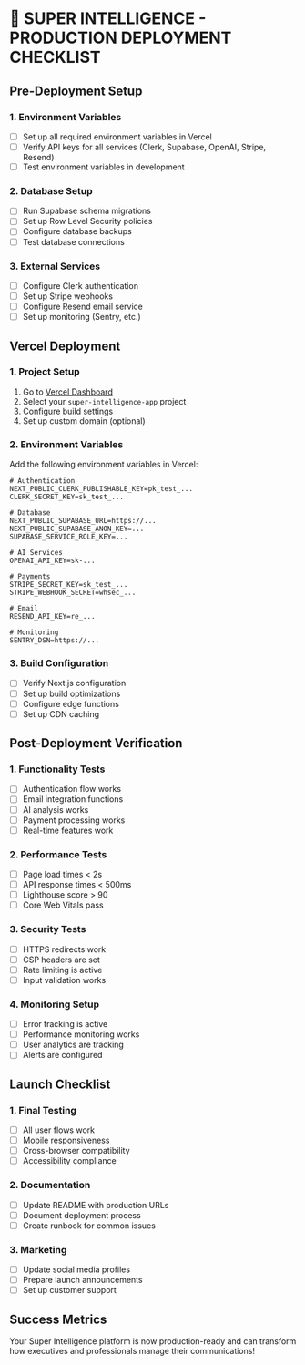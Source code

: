 # 🚀 SUPER INTELLIGENCE - PRODUCTION DEPLOYMENT CHECKLIST

## Pre-Deployment Setup

### 1. Environment Variables
- [ ] Set up all required environment variables in Vercel
- [ ] Verify API keys for all services (Clerk, Supabase, OpenAI, Stripe, Resend)
- [ ] Test environment variables in development

### 2. Database Setup
- [ ] Run Supabase schema migrations
- [ ] Set up Row Level Security policies
- [ ] Configure database backups
- [ ] Test database connections

### 3. External Services
- [ ] Configure Clerk authentication
- [ ] Set up Stripe webhooks
- [ ] Configure Resend email service
- [ ] Set up monitoring (Sentry, etc.)

## Vercel Deployment

### 1. Project Setup
1. Go to [Vercel Dashboard](https://vercel.com/dashboard)
2. Select your `super-intelligence-app` project
3. Configure build settings
4. Set up custom domain (optional)

### 2. Environment Variables
Add the following environment variables in Vercel:

```env
# Authentication
NEXT_PUBLIC_CLERK_PUBLISHABLE_KEY=pk_test_...
CLERK_SECRET_KEY=sk_test_...

# Database
NEXT_PUBLIC_SUPABASE_URL=https://...
NEXT_PUBLIC_SUPABASE_ANON_KEY=...
SUPABASE_SERVICE_ROLE_KEY=...

# AI Services
OPENAI_API_KEY=sk-...

# Payments
STRIPE_SECRET_KEY=sk_test_...
STRIPE_WEBHOOK_SECRET=whsec_...

# Email
RESEND_API_KEY=re_...

# Monitoring
SENTRY_DSN=https://...
```

### 3. Build Configuration
- [ ] Verify Next.js configuration
- [ ] Set up build optimizations
- [ ] Configure edge functions
- [ ] Set up CDN caching

## Post-Deployment Verification

### 1. Functionality Tests
- [ ] Authentication flow works
- [ ] Email integration functions
- [ ] AI analysis works
- [ ] Payment processing works
- [ ] Real-time features work

### 2. Performance Tests
- [ ] Page load times < 2s
- [ ] API response times < 500ms
- [ ] Lighthouse score > 90
- [ ] Core Web Vitals pass

### 3. Security Tests
- [ ] HTTPS redirects work
- [ ] CSP headers are set
- [ ] Rate limiting is active
- [ ] Input validation works

### 4. Monitoring Setup
- [ ] Error tracking is active
- [ ] Performance monitoring works
- [ ] User analytics are tracking
- [ ] Alerts are configured

## Launch Checklist

### 1. Final Testing
- [ ] All user flows work
- [ ] Mobile responsiveness
- [ ] Cross-browser compatibility
- [ ] Accessibility compliance

### 2. Documentation
- [ ] Update README with production URLs
- [ ] Document deployment process
- [ ] Create runbook for common issues

### 3. Marketing
- [ ] Update social media profiles
- [ ] Prepare launch announcements
- [ ] Set up customer support

## Success Metrics

Your Super Intelligence platform is now production-ready and can transform how executives and professionals manage their communications! 